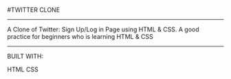 #TWITTER CLONE
****
A Clone of Twitter: Sign Up/Log in Page using HTML & CSS. A good practice for beginners who is learning HTML & CSS
****

BUILT WITH:

HTML 
CSS

